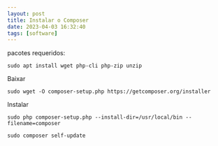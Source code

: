 ```yaml
---
layout: post
title: Instalar o Composer
date: 2023-04-03 16:32:40 
tags: [software]
---  
```


pacotes requeridos:

    sudo apt install wget php-cli php-zip unzip

Baixar

    sudo wget -O composer-setup.php https://getcomposer.org/installer

Instalar 

    sudo php composer-setup.php --install-dir=/usr/local/bin --filename=composer

    sudo composer self-update 

